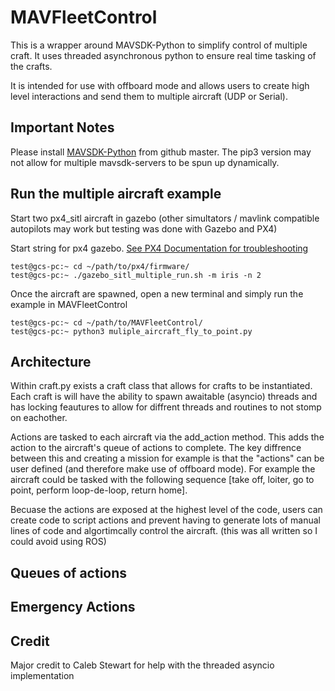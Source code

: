 # MAVFleetControl
This is a wrapper around MAVSDK-Python to simplify control of multiple craft.
It uses threaded asynchronous python to ensure real time tasking of the crafts.

It is intended for use with offboard mode and allows users to create high level interactions and send them to multiple aircraft (UDP or Serial).


## Important Notes

Please install [MAVSDK-Python](https://github.com/mavlink/MAVSDK-Python) from github master. The pip3 version may not allow for multiple mavsdk-servers to be spun up dynamically. 


## Run the multiple aircraft example


Start two px4_sitl aircraft in gazebo (other simultators / mavlink compatible autopilots may work but testing was done with Gazebo and PX4)

Start string for px4 gazebo. [See PX4 Documentation for troubleshooting](https://dev.px4.io/master/en/simulation/multi_vehicle_simulation_gazebo.html)

```
test@gcs-pc:~ cd ~/path/to/px4/firmware/
test@gcs-pc:~ ./gazebo_sitl_multiple_run.sh -m iris -n 2
```

Once the aircraft are spawned, open a new terminal and simply run the example in MAVFleetControl

```
test@gcs-pc:~ cd ~/path/to/MAVFleetControl/
test@gcs-pc:~ python3 muliple_aircraft_fly_to_point.py
```
## Architecture

Within craft.py exists a craft class that allows for crafts to be instantiated.
Each craft is will have the ability to spawn awaitable (asyncio) threads and has locking feautures to allow for diffrent threads and routines to not stomp on eachother. 

Actions are tasked to each aircraft via the add_action method. This adds the action to the aircraft's queue of actions to complete. The key diffrence between this and creating a mission for example is that the "actions" can be user defined (and therefore make use of offboard mode). For example the aircraft could be tasked with the following sequence [take off, loiter, go to point, perform loop-de-loop, return home].

Becuase the actions are exposed at the highest level of the code, users can create code to script actions and prevent having to generate lots of manual lines of code and algortimcally control the aircraft. (this was all written so I could avoid using ROS)

## Queues of actions

## Emergency Actions


## Credit
Major credit to Caleb Stewart for help with the threaded asyncio implementation 
